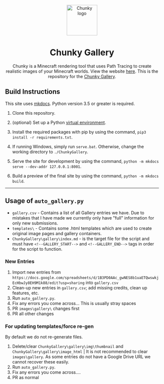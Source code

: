 <p align="center">
  <img width="100" src="https://raw.githubusercontent.com/llbit/chunky-docs/master/images/logo.png" alt="Chunky logo">
</p>
<h1 align="center"> Chunky Gallery </h1>

<div align="center">Chunky is a Minecraft rendering tool that uses Path Tracing to create realistic images of your Minecraft worlds. View the website <a href="https://chunky-dev.github.io/docs/" target="_blank">here</a>. This is the repository for the <a href="https://chunky-dev.github.io/gallery/" target="_blank">Chunky Gallery</a>.</div>

## Build Instructions

This site uses <a href="https://www.mkdocs.org/" target="_blank">mkdocs</a>. Python version 3.5 or greater is required.

1. Clone this repository.

2. (optional) Set up a Python <a href="https://docs.python.org/3/library/venv.html" target="_blank">virtual environment</a>.

3. Install the required packages with pip by using the command, `pip3 install -r requirements.txt`.

4. If running Windows, simply run `serve.bat`. Otherwise, change the working directory to `./ChunkyGallery`.

5. Serve the site for development by using the command, `python -m mkdocs serve --dev-addr 127.0.0.1:8001`.

6. Build a preview of the final site by using the command, `python -m mkdocs build`.

---

## Usage of `auto_gallery.py`

- `gallery.csv` -  Contains a list of all Gallery entries we have. Due to mistakes that I have made we currently only have "full" information for only new submissions.
- `templates\` - Contains some .html templates which are used to create original image pages and gallery containers.
- `ChunkyGallery\gallery\index.md` - is the target file for the script and must have `<!--GALLERY_START-->` and `<!--GALLERY_END-->` tags in order for the script to function.

### New Entries
1. Import new entries from `https://docs.google.com/spreadsheets/d/1B3PD0AAc_gwNES8b1uaETQwswkjEcHbwJy8EH9M1k88/edit?usp=sharing` into `gallery.csv`
2. Clean-up new entries in `gallery.csv`; add missing credits, clean up features, etc.
3. Run `auto_gallery.py`.
4. Fix any errors you come across... This is usually stray spaces
5. PR `images\gallery\` changes first
6. PR all other changes

### For updating templates/force re-gen

By default we do not re-generate files.

1. Delete/clear `ChunkyGallery\gallery\img\thumbnail` and `ChunkyGallery\gallery\image_html` | It is not recommended to clear `images\gallery`. As some entries do not have a Google Drive URL we cannot recover these easily.
2. Run `auto_gallery.py`.
3. Fix any errors you come across....
4. PR as normal
